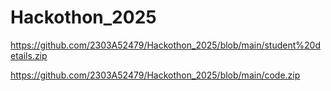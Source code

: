 # Hackothon_2025

https://github.com/2303A52479/Hackothon_2025/blob/main/student%20details.zip

https://github.com/2303A52479/Hackothon_2025/blob/main/code.zip

